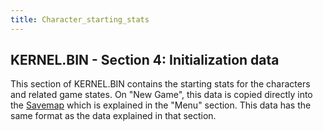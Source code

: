 ```yaml
---
title: Character_starting_stats
---
```


## KERNEL.BIN - Section 4: Initialization data

This section of KERNEL.BIN contains the starting stats for the characters and related game states. On "New Game", this data is copied directly into the [Savemap](Savemap) which is explained in the "Menu" section. This data has the same format as the data explained in that section.
